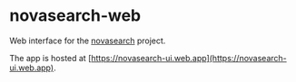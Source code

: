 # novasearch-web

Web interface for the [novasearch](https://github.com/auribuo/novasearch) project.

The app is hosted at [https://novasearch-ui.web.app](https://novasearch-ui.web.app).
